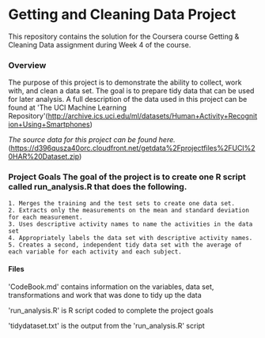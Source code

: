 # Getting and Cleaning Data Project

This repository contains the solution for the Coursera course Getting & Cleaning Data assignment during Week 4 of the course.

### Overview

The purpose of this project is to demonstrate the ability to collect, work with, and clean a data set. The goal is to prepare tidy data that can be used for later analysis. A full description of the data used in this project can be found at 'The UCI Machine Learning Repository'(<http://archive.ics.uci.edu/ml/datasets/Human+Activity+Recognition+Using+Smartphones>)

*The source data for this project can be found here.*(<https://d396qusza40orc.cloudfront.net/getdata%2Fprojectfiles%2FUCI%20HAR%20Dataset.zip>)

### Project Goals The goal of the project is to create one R script called run_analysis.R that does the following.

```
1. Merges the training and the test sets to create one data set.
2. Extracts only the measurements on the mean and standard deviation for each measurement.
3. Uses descriptive activity names to name the activities in the data set
4. Appropriately labels the data set with descriptive activity names.
5. Creates a second, independent tidy data set with the average of each variable for each activity and each subject.
```

#### Files 

'CodeBook.md' contains information on the variables, data set, transformations and work that was done to tidy up the data

'run_analysis.R' is R script coded to complete the project goals

'tidydataset.txt' is the output from the 'run_analysis.R' script